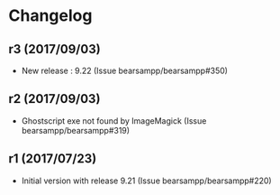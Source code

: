 # Changelog

## r3 (2017/09/03)

* New release : 9.22 (Issue bearsampp/bearsampp#350)

## r2 (2017/09/03)

* Ghostscript exe not found by ImageMagick (Issue bearsampp/bearsampp#319)

## r1 (2017/07/23)

* Initial version with release 9.21 (Issue bearsampp/bearsampp#220)
